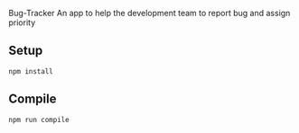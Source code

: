 Bug-Tracker
An app to help the development team to report bug and assign priority

Setup
---

```
npm install
```



Compile
---

```
npm run compile
```
